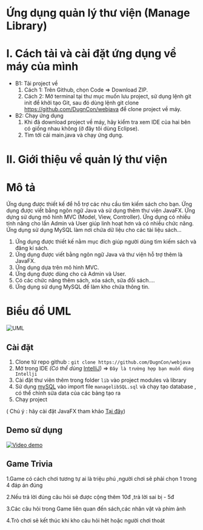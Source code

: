 # Ứng dụng quản lý thư viện (Manage Library)

# I. Cách tải và cài đặt ứng dụng về máy của mình
* B1: Tải project về
  1. Cách 1: Trên Github, chọn Code => Download ZIP. 
  2. Cách 2: Mở terminal tại thư mục muốn lưu project, sử dụng lệnh git init để khởi tạo Git, sau đó dùng lệnh git clone https://github.com/DugnCon/webjava để clone project về máy.
* B2: Chạy ứng dụng
  1. Khi đã download project về máy, hãy kiểm tra xem IDE của hai bên có giống nhau không (ở đây tôi dùng Eclipse).
  2. Tìm tới cái main.java và chạy ứng dụng.
 
# II. Giới thiệu về quản lý thư viện
# Mô tả
Ứng dụng được thiết kế để hỗ trợ các nhu cầu tìm kiếm sách cho bạn. Ứng dụng được viết bằng ngôn ngữ Java và sử dụng thêm thư viện JavaFX. Ứng dựng sử dụng mô hình MVC (Model, View, Controller). Ứng dụng có nhiều tính năng cho lần Admin và User giúp linh hoạt hơn và có nhiều chức năng. Ứng dụng sử dụng MySQL làm nơi chứa dữ liệu cho các tài liệu sách...
  1. Ứng dụng được thiết kế nằm mục đích giúp người dùng tìm kiếm sách và đăng kí sách.
  2. Ứng dụng được viết bằng ngôn ngữ Java và thư viện hỗ trợ thêm là JavaFX.
  3. Ứng dụng dựa trên mô hình MVC.
  4. Ứng dụng được dùng cho cả Admin và User.
  5. Có các chức năng thêm sách, xóa sách, sửa đổi sách....
  6. Ứng dụng sử dụng MySQL để làm kho chứa thông tin.

# Biểu đồ UML
![UML](https://github.com/user-attachments/assets/89fa0a2d-6230-4afc-bfeb-e929a29564f1)

## Cài đặt ##
1. Clone từ repo github : `git clone https://github.com/DugnCon/webjava`
2. Mở trong IDE *(Có thể dùng* [IntelliJ](https://www.jetbrains.com/idea/)) => `Đây là trường hợp bạn muốn dùng Intellji`
3. Cài đặt thư viên thêm trong folder `lib` vào project modules và library
4. Sử dụng [mySQL](https://dev.mysql.com/downloads/installer/) vào import file ```managelibSQL.sql``` và chạy tạo database , có thể chỉnh sửa data của các bảng tạo ra
5. Chạy project

( Chú ý : hãy cài đặt JavaFX tham khảo [Tại đây](https://openjfx.io/))

## Demo sử dụng ##
[![Video demo](https://img.youtube.com/vi/so74FvZ7t8E/0.jpg)](https://www.youtube.com/watch?v=so74FvZ7t8E)

## Game Trivia ##
1.Game có cách chơi tương tự ai là triệu phú ,người chơi sẽ phải chọn 1 trong 4 đáp án đúng

2.Nếu trả lời đúng câu hỏi sẽ được cộng thêm 10đ ,trả lời sai bị - 5đ

3.Các câu hỏi trong Game liên quan đến sách,các nhân vật và phim ảnh

4.Trò chơi sẽ kết thúc khi kho câu hỏi hêt hoặc người chơi thoát






